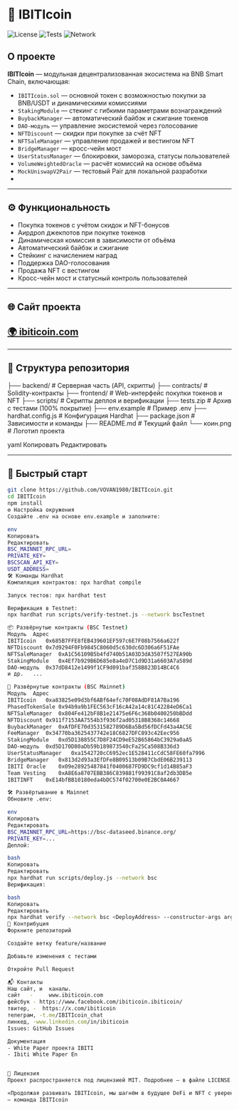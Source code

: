 # 🚀 IBITIcoin

![License](https://img.shields.io/badge/license-MIT-green)
![Tests](https://img.shields.io/badge/tests-100%25-success)
![Network](https://img.shields.io/badge/network-BSC-blue)

## О проекте

**IBITIcoin** — модульная децентрализованная экосистема на BNB Smart Chain, включающая:

- `IBITIcoin.sol` — основной токен с возможностью покупки за BNB/USDT и динамическими комиссиями
- `StakingModule` — стекинг с гибкими параметрами вознаграждений
- `BuybackManager` — автоматический байбэк и сжигание токенов
- `DAO-модуль` — управление экосистемой через голосование
- `NFTDiscount` — скидки при покупке за счёт NFT
- `NFTSaleManager` — управление продажей и вестингом NFT
- `BridgeManager` — кросс-чейн мост
- `UserStatusManager` — блокировки, заморозка, статусы пользователей
- `VolumeWeightedOracle` — расчёт комиссий на основе объёма
- `MockUniswapV2Pair` — тестовый Pair для локальной разработки
- 
---

## ⚙️ Функциональность

- Покупка токенов с учётом скидок и NFT-бонусов
- Аирдроп джекпотов при покупке токенов
- Динамическая комиссия в зависимости от объёма
- Автоматический байбэк и сжигание
- Стейкинг с начислением наград
- Поддержка DAO-голосования
- Продажа NFT с вестингом
- Кросс-чейн мост и статусный контроль пользователей

---

## 🌐 Сайт проекта

[🌍 ibiticoin.com](https://www.ibiticoin.com/)
-
---

## 📁 Структура репозитория

├── backend/ # Серверная часть (API, скрипты)
├── contracts/ # Solidity-контракты
├── frontend/ # Web-интерфейс покупки токенов и NFT
├── scripts/ # Скрипты деплоя и верификации
├── tests.zip # Архив с тестами (100% покрытие)
├── env.example # Пример .env
├── hardhat.config.js # Конфигурация Hardhat
├── package.json # Зависимости и команды
├── README.md # Текущий файл
└── коин.png # Логотип проекта

yaml
Копировать
Редактировать

---

## 🚀 Быстрый старт

```bash
git clone https://github.com/VOVAN1980/IBITIcoin.git
cd IBITIcoin
npm install
⚙️ Настройка окружения
Создайте .env на основе env.example и заполните:

env
Копировать
Редактировать
BSC_MAINNET_RPC_URL=
PRIVATE_KEY=
BSCSCAN_API_KEY=
USDT_ADDRESS=
🛠️ Команды Hardhat
Компиляция контрактов: npx hardhat compile

Запуск тестов: npx hardhat test

Верификация в Testnet:
npx hardhat run scripts/verify-testnet.js --network bscTestnet

📦 Развёрнутые контракты (BSC Testnet)
Модуль	Адрес
IBITIcoin	0x685B7FFE8fEB439601EF597c6E7F08b7566a622f
NFTDiscount	0x7d9294F0Fb9845C8060d5c630dc6D306a6F51FAe
NFTSaleManager	0xA1C56109B5b4fd740b51A03D3dA3507f527EA90b
StakingModule	0x4Ef7b929B6D685e8a4eD7C1d9D31a6603A7a589d
DAO-модуль	0x37dD8412e1499f1CF9d091baf358B823D14BC4C6
и др.	...

🧠 Развёрнутые контракты (BSC Mainnet)
Модуль	Адрес
IBITIcoin	0xa83825e09d3bf6ABf64efc70F08AdDF81A7Ba196
PhasedTokenSale	0x94b9a9b1FEC563cF16cA42a14c81C42284eD6Ca1
NFTSaleManager	0x804Fe412bF8B1e21475e6F6c368b0400250bBDdd
NFTDiscount	0x911f7153AA7554b3f936f2ad05318B8368c14668
BuybackManager	0xAfDFE70d3531582789D6Ba5Bd56fDCFd43a4AC5E
FeeManager	0x34770ba3625437742e18C6827DFC893c42Eec956
StakingModule	0xd5D138855C7D8F24CD9eE52B65864bC3929a0aA5
DAO-модуль	0xd5D170D80aDb59b189873540cFa25Ca508B336d3
UserStatusManager	0xa1542720cC6952ec1E528411cCdC58FE60fa7996
BridgeManager	0x813d2d93a3EfDFe8B09513b09B7CbdE06B239113
IBITI Oracle	0x09e28925487841f0400687FD9DC9cf1d14B85aF3
Team Vesting	0xA8E6a8707EBB386C839881f99391C8af2db3DB5e
IBITINFT	0xE14bfBB10180eda4bDC574f02700e0E2BC0A4667

🛠 Развёртывание в Mainnet
Обновите .env:

env
Копировать
Редактировать
BSC_MAINNET_RPC_URL=https://bsc-dataseed.binance.org/
PRIVATE_KEY=...
Деплой:

bash
Копировать
Редактировать
npx hardhat run scripts/deploy.js --network bsc
Верификация:

bash
Копировать
Редактировать
npx hardhat verify --network bsc <DeployAddress> --constructor-args args.js
🤝 Контрибуция
Форкните репозиторий

Создайте ветку feature/название

Добавьте изменения с тестами

Откройте Pull Request

📬 Контакты
Наш сайт, и  каналы.
сайт   -     www.ibiticoin.com 
фейсбук - https://www.facebook.com/ibiticoin.ibiticoin/
твитер, -  https://x.com/ibiticoin
телеграм, -t.me/IBITIcoin_chat
линкед, -www.linkedin.com/in/ibiticoin
Issues: GitHub Issues

Документация
- White Paper проекта IBITI
- Ibiti White Paper En


📄 Лицензия
Проект распространяется под лицензией MIT. Подробнее — в файле LICENSE.

«Продолжая развивать IBITIcoin, мы шагнём в будущее DeFi и NFT с уверенностью и безопасностью.»
— команда IBITIcoin
